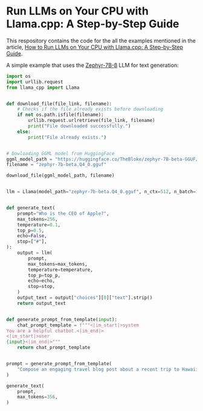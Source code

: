 # Run LLMs on Your CPU with Llama.cpp: A Step-by-Step Guide

This respository contains the code for the all the examples mentioned in the article, [How to Run LLMs on Your CPU with Llama.cpp: A Step-by-Step Guide](https://awinml.github.io/llm-ggml-python/
).

A simple example that uses the [Zephyr-7B-β](https://huggingface.co/HuggingFaceH4/zephyr-7b-beta) LLM for text generation:

```python
import os
import urllib.request
from llama_cpp import Llama


def download_file(file_link, filename):
    # Checks if the file already exists before downloading
    if not os.path.isfile(filename):
        urllib.request.urlretrieve(file_link, filename)
        print("File downloaded successfully.")
    else:
        print("File already exists.")


# Dowloading GGML model from HuggingFace
ggml_model_path = "https://huggingface.co/TheBloke/zephyr-7B-beta-GGUF/resolve/main/zephyr-7b-beta.Q4_0.gguf"
filename = "zephyr-7b-beta.Q4_0.gguf"

download_file(ggml_model_path, filename)


llm = Llama(model_path="zephyr-7b-beta.Q4_0.gguf", n_ctx=512, n_batch=126)


def generate_text(
    prompt="Who is the CEO of Apple?",
    max_tokens=256,
    temperature=0.1,
    top_p=0.5,
    echo=False,
    stop=["#"],
):
    output = llm(
        prompt,
        max_tokens=max_tokens,
        temperature=temperature,
        top_p=top_p,
        echo=echo,
        stop=stop,
    )
    output_text = output["choices"][0]["text"].strip()
    return output_text


def generate_prompt_from_template(input):
    chat_prompt_template = f"""<|im_start|>system
You are a helpful chatbot.<|im_end|>
<|im_start|>user
{input}<|im_end|>"""
    return chat_prompt_template


prompt = generate_prompt_from_template(
    "Compose an engaging travel blog post about a recent trip to Hawaii, highlighting cultural experiences and must-see attractions."
)

generate_text(
    prompt,
    max_tokens=356,
)
```
